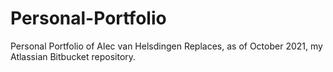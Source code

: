 # Personal-Portfolio
Personal Portfolio of Alec van Helsdingen
Replaces, as of October 2021, my Atlassian Bitbucket repository. 

